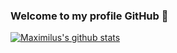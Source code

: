### Welcome to my profile GitHub 👋

[![Maximilus's github stats](https://github-readme-stats.vercel.app/api?username=maximiluss&theme=dark&show_icons=true)](https://github.com/maximiluss)
